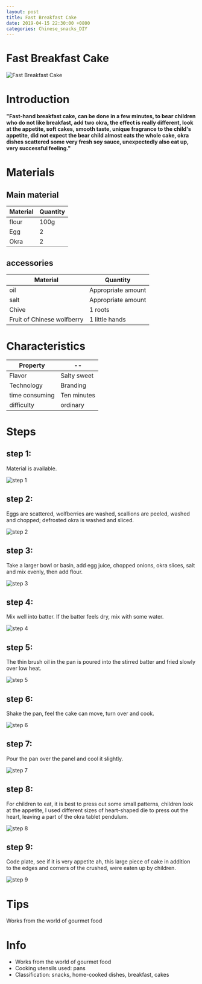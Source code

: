 ```yaml
---
layout: post
title: Fast Breakfast Cake
date: 2019-04-15 22:30:00 +0800
categories: Chinese_snacks_DIY
---
```


# Fast Breakfast Cake

![Fast Breakfast Cake]({{site.baseurl}}/img/405606/405606.jpg)

# Introduction

**"Fast-hand breakfast cake, can be done in a few minutes, to bear children who do not like breakfast, add two okra, the effect is really different, look at the appetite, soft cakes, smooth taste, unique fragrance to the child's appetite, did not expect the bear child almost eats the whole cake, okra dishes scattered some very fresh soy sauce, unexpectedly also eat up, very successful feeling."**

# Materials


## Main material

Material|Quantity
--|--
flour|100g
Egg|2
Okra|2

## accessories

Material|Quantity
--|--
oil|Appropriate amount
salt|Appropriate amount
Chive|1 roots
Fruit of Chinese wolfberry|1 little hands

# Characteristics

Property|--
--|--
Flavor|Salty sweet
Technology|Branding
time consuming|Ten minutes
difficulty|ordinary

# Steps

## step 1:

Material is available.

![step 1]({{site.baseurl}}/img/405606/1.jpg)

## step 2:

Eggs are scattered, wolfberries are washed, scallions are peeled, washed and chopped; defrosted okra is washed and sliced.

![step 2]({{site.baseurl}}/img/405606/2.jpg)

## step 3:

Take a larger bowl or basin, add egg juice, chopped onions, okra slices, salt and mix evenly, then add flour.

![step 3]({{site.baseurl}}/img/405606/3.jpg)

## step 4:

Mix well into batter. If the batter feels dry, mix with some water.

![step 4]({{site.baseurl}}/img/405606/4.jpg)

## step 5:

The thin brush oil in the pan is poured into the stirred batter and fried slowly over low heat.

![step 5]({{site.baseurl}}/img/405606/5.jpg)

## step 6:

Shake the pan, feel the cake can move, turn over and cook.

![step 6]({{site.baseurl}}/img/405606/6.jpg)

## step 7:

Pour the pan over the panel and cool it slightly.

![step 7]({{site.baseurl}}/img/405606/7.jpg)

## step 8:

For children to eat, it is best to press out some small patterns, children look at the appetite, I used different sizes of heart-shaped die to press out the heart, leaving a part of the okra tablet pendulum.

![step 8]({{site.baseurl}}/img/405606/8.jpg)

## step 9:

Code plate, see if it is very appetite ah, this large piece of cake in addition to the edges and corners of the crushed, were eaten up by children.

![step 9]({{site.baseurl}}/img/405606/9.jpg)

# Tips

Works from the world of gourmet food

# Info

- Works from the world of gourmet food
- Cooking utensils used: pans
- Classification: snacks, home-cooked dishes, breakfast, cakes